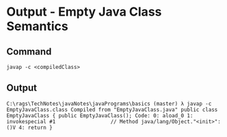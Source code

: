 # Output - Empty Java Class Semantics

## Command
`javap -c <compiledClass>`

## Output

`
C:\rags\TechNotes\javaNotes\javaPrograms\basics (master)
λ javap -c EmptyJavaClass.class
Compiled from "EmptyJavaClass.java"
public class EmptyJavaClass {
  public EmptyJavaClass();
    Code:
       0: aload_0
       1: invokespecial #1                  // Method java/lang/Object."<init>":()V
       4: return
}
`


